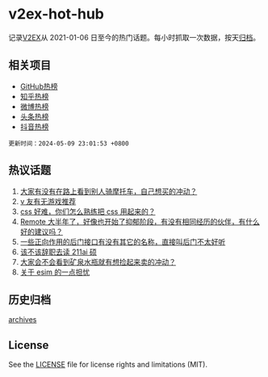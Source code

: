 # v2ex-hot-hub

 记录[V2EX](https://www.v2ex.com/)从 2021-01-06 日至今的热门话题。每小时抓取一次数据，按天[归档](archives)。
 
 ## 相关项目

- [GitHub热榜](https://github.com/it985/github-hot-hub)
- [知乎热榜](https://github.com/it985/zhihu-hot-hub)
- [微博热榜](https://github.com/it985/weibo-hot-hub)
- [头条热榜](https://github.com/it985/toutiao-hot-hub)
- [抖音热榜](https://github.com/it985/douyin-hot-hub)


 `更新时间：2024-05-09 23:01:53 +0800`

## 热议话题

1. [大家有没有在路上看到别人骑摩托车，自己想买的冲动？](https://www.v2ex.com/t/1038962)
1. [v 友有无游戏推荐](https://www.v2ex.com/t/1039027)
1. [css 好难，你们怎么熟练把 css 用起来的？](https://www.v2ex.com/t/1038997)
1. [Remote 大半年了，好像也开始了抑郁阶段，有没有相同经历的伙伴，有什么好的建议吗？](https://www.v2ex.com/t/1039015)
1. [一些正向作用的后门接口有没有其它的名称，直接叫后门不太好听](https://www.v2ex.com/t/1039147)
1. [该不该辞职去读 211ai 硕](https://www.v2ex.com/t/1038909)
1. [大家会不会看到矿泉水瓶就有想捡起来卖的冲动？](https://www.v2ex.com/t/1038945)
1. [关于 esim 的一点担忧](https://www.v2ex.com/t/1038976)

## 历史归档

[archives](archives)

## License

See the [LICENSE](LICENSE) file for license rights and limitations (MIT).
